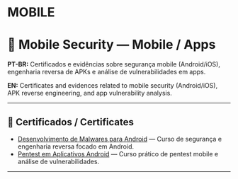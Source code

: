 # MOBILE

# 📱 Mobile Security — Mobile / Apps

**PT-BR:** Certificados e evidências sobre segurança mobile (Android/iOS), engenharia reversa de APKs e análise de vulnerabilidades em apps.  

**EN:** Certificates and evidences related to mobile security (Android/iOS), APK reverse engineering, and app vulnerability analysis.

---

## 🧾 Certificados / Certificates

- [Desenvolvimento de Malwares para Android](.certificates/desenvolvimento-de-malwares-para-android.pdf) — Curso de segurança e engenharia reversa focado em Android.
- [Pentest em Aplicativos Android](./evidence/Pentest%20em%20Aplicativos%20Android.pdf) — Curso prático de pentest mobile e análise de vulnerabilidades. 

---
